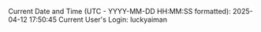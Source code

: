 Current Date and Time (UTC - YYYY-MM-DD HH:MM:SS formatted): 2025-04-12 17:50:45
Current User's Login: luckyaiman
